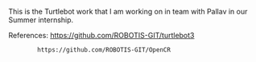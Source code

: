 This is the Turtlebot work that I am working on in team with Pallav in our Summer internship.

References: https://github.com/ROBOTIS-GIT/turtlebot3

            https://github.com/ROBOTIS-GIT/OpenCR
            
